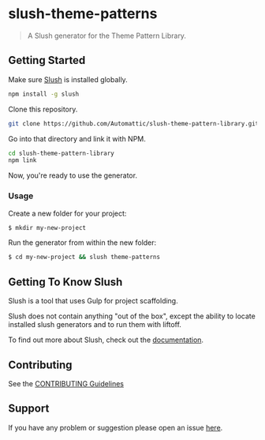 # slush-theme-patterns

> A Slush generator for the Theme Pattern Library.


## Getting Started

Make sure [Slush](https://github.com/slushjs/slush) is installed globally.

```bash
npm install -g slush
```

Clone this repository.

```bash
git clone https://github.com/Automattic/slush-theme-pattern-library.git
```

Go into that directory and link it with NPM.


```bash
cd slush-theme-pattern-library
npm link
```

Now, you're ready to use the generator.

### Usage

Create a new folder for your project:

```bash
$ mkdir my-new-project
```

Run the generator from within the new folder:

```bash
$ cd my-new-project && slush theme-patterns
```

## Getting To Know Slush

Slush is a tool that uses Gulp for project scaffolding.

Slush does not contain anything "out of the box", except the ability to locate installed slush generators and to run them with liftoff.

To find out more about Slush, check out the [documentation](https://github.com/slushjs/slush).

## Contributing

See the [CONTRIBUTING Guidelines](https://github.com/Automattic/slush-theme-pattern-library/blob/master/CONTRIBUTING.md)

## Support
If you have any problem or suggestion please open an issue [here](https://github.com/Automattic/slush-theme-pattern-library/issues).
